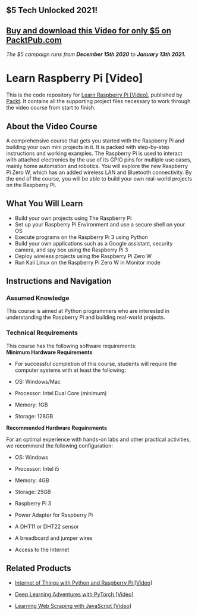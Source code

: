 ## $5 Tech Unlocked 2021!
[Buy and download this Video for only $5 on PacktPub.com](https://www.packtpub.com/product/learn-raspberry-pi-video/9781789343007)
-----
*The $5 campaign         runs from __December 15th 2020__ to __January 13th 2021.__*

# Learn Raspberry Pi [Video]
This is the code repository for [Learn Raspberry Pi [Video]](https://www.packtpub.com/hardware-and-creative/learn-raspberry-pi-video?utm_source=github&utm_medium=repository&utm_campaign=9781789343007), published by [Packt](https://www.packtpub.com/?utm_source=github). It contains all the supporting project files necessary to work through the video course from start to finish.
## About the Video Course
A comprehensive course that gets you started with the Raspberry Pi and building your own mini projects in it. It is packed with step-by-step instructions and working examples. The Raspberry Pi is used to interact with attached electronics by the use of its GPIO pins for multiple use cases, mainly home automation and robotics. You will explore the new Raspberry Pi Zero W, which has an added wireless LAN and Bluetooth connectivity. By the end of the course, you will be able to build your own real-world projects on the Raspberry Pi.

<H2>What You Will Learn</H2>
<DIV class=book-info-will-learn-text>
<UL>
<LI>Build your own projects using The Raspberry Pi 
<LI>Set up your Raspberry Pi Environment and use a secure shell on your OS 
<LI>Execute programs on the Raspberry Pi 3 using Python&nbsp; 
<LI>Build your own applications such as a Google assistant, security camera, and spy box using the Raspberry Pi 3 
<LI>Deploy wireless projects using the Raspberry Pi Zero W 
<LI>Run Kali Linux on the Raspberry Pi Zero W in Monitor mode </LI></UL></DIV>

## Instructions and Navigation
### Assumed Knowledge

This course is aimed at Python programmers who are interested in understanding the Raspberry Pi and building real-world projects.

### Technical Requirements
This course has the following software requirements:<br/>
<b>Minimum Hardware Requirements</b><br>
<ul><li>
For successful completion of this course, students will require the computer systems with at least the following:
</li><li>

OS: Windows/Mac
</li><li>


Processor: Intel Dual Core (minimum)
</li><li>


Memory: 1GB
</li><li>


Storage: 128GB
</li></ul>

<b>Recommended Hardware Requirements</b><br>

For an optimal experience with hands-on labs and other practical activities, we recommend the following configuration:

<ul><li>

OS:  Windows

</li><li>


Processor: Intel i5

</li><li>


Memory: 4GB

</li><li>


Storage: 25GB

</li><li>


Raspberry Pi 3

</li><li>


Power Adapter for Raspberry Pi

</li><li>

A DHT11 or DHT22 sensor


</li><li>
  
A breadboard and jumper wires

</li><li>


Access to the Internet

</li></ul>

## Related Products
* [Internet of Things with Python and Raspberry Pi [Video]](https://www.packtpub.com/hardware-and-creative/internet-things-python-and-raspberry-pi-video?utm_source=github&utm_medium=repository&utm_campaign=9781788477864)

* [Deep Learning Adventures with PyTorch [Video]](https://www.packtpub.com/big-data-and-business-intelligence/deep-learning-adventures-pytorch-video?utm_source=github&utm_medium=repository&utm_campaign=9781789138641)

* [Learning Web Scraping with JavaScript [Video]](https://www.packtpub.com/web-development/learning-web-scraping-javascript-video?utm_source=github&utm_medium=repository&utm_campaign=9781789611311)

